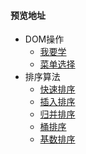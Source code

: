 #### 预览地址  
* DOM操作 
    * [我要学](https://qiuzp94.github.io/daily-JS/dom/iwantToLearn.html)
    * [菜单选择](https://qiuzp94.github.io/daily-JS/dom/menuSelection.html)
* 排序算法
    * [快速排序](https://qiuzp94.github.io/daily-JS/sort/quickSort.html)  
    * [插入排序](https://qiuzp94.github.io/daily-JS/sort/insertionSort.html)  
    * [归并排序](https://qiuzp94.github.io/daily-JS/sort/mergeSort.html)  
    * [桶排序](https://qiuzp94.github.io/daily-JS/sort/bucketSort.html) 
    * [基数排序](https://qiuzp94.github.io/daily-JS/sort/radixSort.html)
